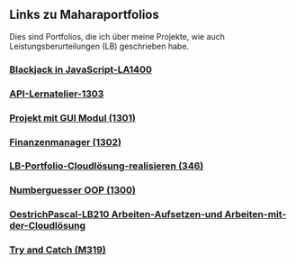 ## Links zu Maharaportfolios
Dies sind Portfolios, die ich über meine Projekte, wie auch Leistungsberurteilungen (LB) geschrieben habe.

### [Blackjack in JavaScript-LA1400](https://portfolio.bbbaden.ch/view/view.php?t=29ee6692e07b256b314b)
### [API-Lernatelier-1303](https://portfolio.bbbaden.ch/view/view.php?t=8ef0a4d1f407c186b687)
### [Projekt mit GUI Modul (1301)](https://portfolio.bbbaden.ch/view/view.php?t=a6a44fe587efa80d504c)
### [Finanzenmanager (1302)](https://portfolio.bbbaden.ch/view/view.php?t=47be2bf34e3449416e42)
### [LB-Portfolio-Cloudlösung-realisieren (346)](https://portfolio.bbbaden.ch/view/view.php?t=9c4cf5c56f5baf81f525)
### [Numberguesser OOP (1300)](https://portfolio.bbbaden.ch/view/view.php?t=cf9bfe544f495e1250fe)
### [OestrichPascal-LB210 Arbeiten-Aufsetzen-und Arbeiten-mit-der-Cloudlösung](https://portfolio.bbbaden.ch/view/view.php?t=e17e373442ad45de75d4)
### [Try and Catch (M319)](https://portfolio.bbbaden.ch/view/view.php?t=88755adb70795ffbff67)
